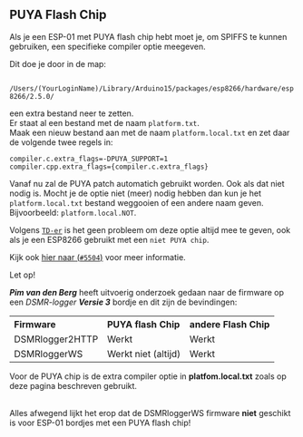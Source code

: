 ## PUYA Flash Chip 
Als je een ESP-01 met PUYA flash chip hebt moet je, om SPIFFS
te kunnen gebruiken, een specifieke compiler optie meegeven.

Dit doe je door in de map:

` /Users/(YourLoginName)/Library/Arduino15/packages/esp8266/hardware/esp8266/2.5.0/`

een extra bestand neer te zetten.  
Er staat al een bestand met de naam `platform.txt`.   
Maak een nieuw bestand aan met de naam `platform.local.txt` en
zet daar de volgende twee regels in:
```
compiler.c.extra_flags=-DPUYA_SUPPORT=1
compiler.cpp.extra_flags={compiler.c.extra_flags}

```
Vanaf nu zal de PUYA patch automatich gebruikt worden. Ook als dat niet nodig is.
Mocht je de optie niet (meer) nodig hebben dan kun je het `platform.local.txt`
bestand weggooien of een andere naam geven. Bijvoorbeeld: `platform.local.NOT`.

Volgens 
<a href="https://github.com/esp8266/Arduino/pull/5504#issuecomment-490131482" target="_blank">
`TD-er`</a>
 is het geen probleem om deze optie altijd mee te geven, ook als je
een ESP8266 gebruikt met een `niet PUYA chip`.

Kijk ook
 <a href="https://github.com/esp8266/Arduino/pull/5504#issuecomment-490097913" target="_blank">
hier naar (`#5504`)</a> voor meer informatie.

<div class="admonition note">
<p class="admonition-title">Let op!</p>
<i><b>Pim van den Berg</b></i> heeft uitvoerig onderzoek gedaan naar de firmware
op een <i>DSMR-logger <b>Versie 3</b></i> bordje en dit zijn de bevindingen:
<p>
<table>
  <tr align="left"><th>Firmware</th><th align="left">PUYA flash Chip</th><th align="left">andere Flash Chip</th></tr>
  <tr><td>DSMRlogger2HTTP</td><td>Werkt</td><td>Werkt</td></tr>
  <tr><td>DSMRloggerWS</td><td>Werkt niet (altijd)</td><td>Werkt</td></tr>
</table>
Voor de PUYA chip is de extra compiler optie in <b>platfom.local.txt</b> zoals op
deze pagina beschreven gebruikt.
<p><br/>
Alles afwegend lijkt het erop dat de DSMRloggerWS firmware <b>niet</b> geschikt
is voor ESP-01 bordjes met een PUYA flash chip!
</div>


